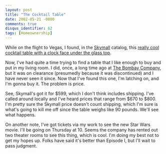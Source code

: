 ```yaml
---
layout: post
title: "The Cocktail Table"
date: 2002-05-21 -0800
comments: true
disqus_identifier: 62
tags: [Homeownership]
---
```

While on the flight to Vegas, I found, in the
[Skymall](http://www.skymall.com) catalog, this [really cool cocktail
table with a clock face under the glass
top](http://www.skymall.com/cgi-bin/WebObjects/Store.woa/wa/gotoPage?dept=5418&sid=86854642%400&vid=32124263&page=detail&pid=13670706).
 
 Now, I've had quite a time trying to find a table that I like enough to
buy and put in my living room. I did, once, a long time ago at [The
Bombay Company](http://www.bombayco.com/), but it was on clearance
(presumedly because it was discontinued) and I have never seen it since.
Now that I've found this one, I'm latching on, and I'm gonna buy it. The
problem is price.
 
 See, Skymall's got it for \$599, which I don't think includes shipping.
I've called around locally and I've heard prices that range from \$670
to \$800. I'm pretty sure the Skymall price doesn't count shipping,
which I'm sure is what's going to kill me off since the table weighs
like 90 pounds. We'll see what happens.
 
 On another note, I've got tickets via my work to see the new Star Wars
movie. I'll be going on Thursday at 10. Seems the company has rented out
two theater rooms to see this thing, which is cool. I'm doing my best
not to get my hopes up. Folks have said it's better than Episode I, but
I'll wait to pass judgment.
